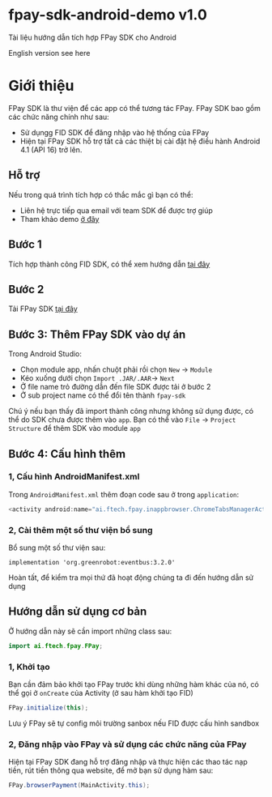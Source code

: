 # fpay-sdk-android-demo v1.0

Tài liệu hướng dẫn tích hợp FPay SDK cho Android

English version see here

# Giới thiệu
FPay SDK là thư viện để các app có thể tương tác FPay. FPay SDK bao gồm các chức năng chính như sau:
- Sử dụngg FID SDK để đăng nhập vào hệ thống của FPay
- Hiện tại FPay SDK hỗ trợ tất cả các thiệt bị cài đặt hệ điều hành Android 4.1 (API 16) trở lên.

## Hỗ trợ
Nếu trong quá trình tích hợp có thắc mắc gì bạn có thể:

- Liên hệ trực tiếp qua email với team SDK để được trợ giúp
- Tham khảo demo [ở đây](https://github.com/n76i/fpay-sdk-android-demo)

## Bước 1
Tích hợp thành công FID SDK, có thể xem hướng dẫn [tại đây](https://github.com/n76i/fid-sdk-android-demo/blob/main/README-vi.md)

## Bước 2
Tải FPay SDK [tại đây](https://github.com/n76i/fpay-sdk-android-demo/raw/main/fpay-sdk/fpay-sdk-release.aar)

## Bước 3: Thêm FPay SDK vào dự án
Trong Android Studio:
- Chọn module app, nhấn chuột phải rồi chọn `New` -> `Module`
- Kéo xuống dưới chọn `Import .JAR/.AAR`-> `Next`
- Ở file name trỏ đường dẫn đến file SDK được tải ở bước 2
- Ở sub project name có thể đổi tên thành `fpay-sdk`

Chú ý nếu bạn thấy đã import thành công nhưng không sử dụng được, có thể do SDK chưa được thêm vào `app`. Bạn có thể vào `File` -> `Project Structure` để thêm SDK vào module `app`

## Bước 4: Cấu hình thêm
### 1, Cấu hình AndroidManifest.xml
Trong `AndroidManifest.xml` thêm đoạn code sau ở trong `application`:
```java
<activity android:name="ai.ftech.fpay.inappbrowser.ChromeTabsManagerActivity"/>
```
### 2, Cài thêm một số thư viện bổ sung
Bổ sung một số thư viện sau:
```
implementation 'org.greenrobot:eventbus:3.2.0'
```

Hoàn tất, để kiểm tra mọi thứ đã hoạt động chúng ta đi đến hướng dẫn sử dụng
## Hướng dẫn sử dụng cơ bản
Ở hướng dẫn này sẽ cần import những class sau:
```java
import ai.ftech.fpay.FPay;
```

### 1, Khởi tạo
Bạn cần đảm bảo khởi tạo FPay trước khi dùng những hàm khác của nó, có thể gọi ở `onCreate` của Activity (ở sau hàm khởi tạo FID)
```java
FPay.initialize(this);
```
Lưu ý FPay sẽ tự config môi trường sanbox nếu FID được cấu hình sandbox

### 2, Đăng nhập vào FPay và sử dụng các chức năng của FPay
Hiện tại FPay SDK đang hỗ trợ đăng nhập và thực hiện các thao tác nạp tiền, rút tiền thông qua website, để mở bạn sử dụng hàm sau:
```java
FPay.browserPayment(MainActivity.this);
```
